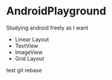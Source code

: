 # AndroidPlayground
Studying android freely as I want

- Linear Layout
- TextView
- ImageView
- Grid Layout

test git rebase
